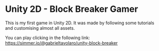 # Unity 2D - Block Breaker Gamer

This is my first game in Unity 2D. It was made by following some tutorials and customising almost all assets.

You can play clicking in the following link:
https://simmer.io/@gabrieltavolaro/unity-block-breaker
